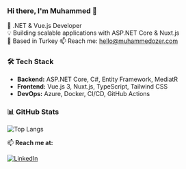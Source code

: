### Hi there, I'm Muhammed 👋

🚀 .NET & Vue.js Developer  
💡 Building scalable applications with ASP.NET Core & Nuxt.js  
📍 Based in Turkey
📫 Reach me: hello@muhammedozer.com

### 🛠️ Tech Stack
- **Backend:** ASP.NET Core, C#, Entity Framework, MediatR
- **Frontend:** Vue.js 3, Nuxt.js, TypeScript, Tailwind CSS  
- **DevOps:** Azure, Docker, CI/CD, GitHub Actions  

### 📊 GitHub Stats

![Top Langs](https://github-readme-stats.vercel.app/api/top-langs/?username=muhammed-ozer&layout=compact&theme=dark)

📫 **Reach me at:**  

[![LinkedIn](https://img.shields.io/badge/LinkedIn-MuhammedOzer-blue?logo=linkedin)](www.linkedin.com/in/muhammed-özer-466970150)
